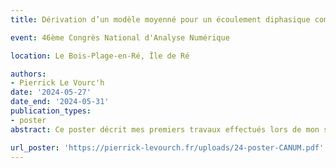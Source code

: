 ```yaml
---
title: Dérivation d’un modèle moyenné pour un écoulement diphasique compressible stratifié

event: 46ème Congrès National d'Analyse Numérique

location: Le Bois-Plage-en-Ré, Île de Ré

authors:
- Pierrick Le Vourc'h
date: '2024-05-27'
date_end: '2024-05-31'
publication_types:
- poster
abstract: Ce poster décrit mes premiers travaux effectués lors de mon stage de M2 et les premiers mois de ma thèse. Il présente une dérivation formelle d'un modèle moyenné à partir de Navier-Stokes compressible barotrope pour un écoulement bicouche, ainsi qu'un début de travail d'analyse de convergence des solutions des équations de Navier-Stokes pour cette configuration vers les solutions du modèle exhibé.

url_poster: 'https://pierrick-levourch.fr/uploads/24-poster-CANUM.pdf'
---
```

